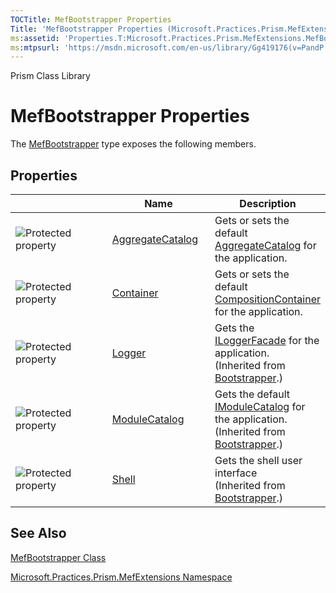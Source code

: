 ```yaml
---
TOCTitle: MefBootstrapper Properties
Title: 'MefBootstrapper Properties (Microsoft.Practices.Prism.MefExtensions)'
ms:assetid: 'Properties.T:Microsoft.Practices.Prism.MefExtensions.MefBootstrapper'
ms:mtpsurl: 'https://msdn.microsoft.com/en-us/library/Gg419176(v=PandP.50)'
---
```


Prism Class Library

MefBootstrapper Properties
==========================

The [MefBootstrapper](https://msdn.microsoft.com/t:microsoft.practices.prism.mefextensions.mefbootstrapper) type exposes the following members.

Properties
----------

<span id="propertyTableToggle"></span>
<table>
<colgroup>
<col width="33%" />
<col width="33%" />
<col width="33%" />
</colgroup>
<thead>
<tr class="header">
<th> </th>
<th>Name</th>
<th>Description</th>
</tr>
</thead>
<tbody>
<tr class="odd">
<td><img src="https://msdn.microsoft.com/en-us/Gg419176.protproperty(en-us,PandP.50).gif" title="Protected property" /></td>
<td><a href="https://msdn.microsoft.com/p:microsoft.practices.prism.mefextensions.mefbootstrapper.aggregatecatalog">AggregateCatalog</a></td>
<td><div class="summary">
Gets or sets the default <a href="https://msdn.microsoft.com/p:microsoft.practices.prism.mefextensions.mefbootstrapper.aggregatecatalog">AggregateCatalog</a> for the application.
</div></td>
</tr>
<tr class="even">
<td><img src="https://msdn.microsoft.com/en-us/Gg419176.protproperty(en-us,PandP.50).gif" title="Protected property" /></td>
<td><a href="https://msdn.microsoft.com/p:microsoft.practices.prism.mefextensions.mefbootstrapper.container">Container</a></td>
<td><div class="summary">
Gets or sets the default <a href="http://msdn2.microsoft.com/en-us/library/dd833553">CompositionContainer</a> for the application.
</div></td>
</tr>
<tr class="odd">
<td><img src="https://msdn.microsoft.com/en-us/Gg419176.protproperty(en-us,PandP.50).gif" title="Protected property" /></td>
<td><a href="https://msdn.microsoft.com/p:microsoft.practices.prism.bootstrapper.logger">Logger</a></td>
<td><div class="summary">
Gets the <a href="https://msdn.microsoft.com/t:microsoft.practices.prism.logging.iloggerfacade">ILoggerFacade</a> for the application.
</div>
(Inherited from <a href="https://msdn.microsoft.com/t:microsoft.practices.prism.bootstrapper">Bootstrapper</a>.)</td>
</tr>
<tr class="even">
<td><img src="https://msdn.microsoft.com/en-us/Gg419176.protproperty(en-us,PandP.50).gif" title="Protected property" /></td>
<td><a href="https://msdn.microsoft.com/p:microsoft.practices.prism.bootstrapper.modulecatalog">ModuleCatalog</a></td>
<td><div class="summary">
Gets the default <a href="https://msdn.microsoft.com/t:microsoft.practices.prism.modularity.imodulecatalog">IModuleCatalog</a> for the application.
</div>
(Inherited from <a href="https://msdn.microsoft.com/t:microsoft.practices.prism.bootstrapper">Bootstrapper</a>.)</td>
</tr>
<tr class="odd">
<td><img src="https://msdn.microsoft.com/en-us/Gg419176.protproperty(en-us,PandP.50).gif" title="Protected property" /></td>
<td><a href="https://msdn.microsoft.com/p:microsoft.practices.prism.bootstrapper.shell">Shell</a></td>
<td><div class="summary">
Gets the shell user interface
</div>
(Inherited from <a href="https://msdn.microsoft.com/t:microsoft.practices.prism.bootstrapper">Bootstrapper</a>.)</td>
</tr>
</tbody>
</table>

See Also
--------

<span id="seeAlsoToggle"></span>
[MefBootstrapper Class](https://msdn.microsoft.com/t:microsoft.practices.prism.mefextensions.mefbootstrapper)

[Microsoft.Practices.Prism.MefExtensions Namespace](https://msdn.microsoft.com/n:microsoft.practices.prism.mefextensions)
